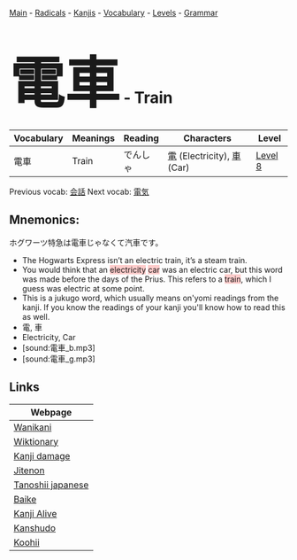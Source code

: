 <style> bigfont {font-size: 100px}</style>
[Main](../README.md) -
[Radicals](../radicals.md) -
[Kanjis](../kanjis.md) -
[Vocabulary](../vocabulary.md) -
[Levels](../levels.md) -
[Grammar](../grammar.md)
# <bigfont> 電車</bigfont> - Train 

| Vocabulary | Meanings | Reading | Characters | Level |
| --- | --- | --- | --- | --- |
| 電車 | Train | でんしゃ |  [電](../kanjis/電.md) (Electricity), [車](../kanjis/車.md) (Car) | [Level 8](../levels/wk_level8.md) |

Previous vocab: [会話](会話.md) Next vocab: [電気](電気.md) 

## Mnemonics:
ホグワーツ特急は電車じゃなくて汽車です。
* The Hogwarts Express isn’t an electric train, it’s a steam train.
* You would think that an <span style="background-color:#ffcccb"> electricity</span> <span style="background-color:#ffcccb"> car</span> was an electric car, but this word was made before the days of the Prius. This refers to a <span style="background-color:#ffcccb"> train</span>, which I guess was electric at some point.
* This is a jukugo word, which usually means on'yomi readings from the kanji. If you know the readings of your kanji you'll know how to read this as well.
* 電, 車
* Electricity, Car
* [sound:電車_b.mp3]
* [sound:電車_g.mp3]


## Links 

| Webpage |
| --- |
| [Wanikani          ](https://www.wanikani.com/kanji/電車) |
| [Wiktionary        ](https://en.wiktionary.org/wiki/電車) |
| [Kanji damage      ](http://www.kanjidamage.com/kanji/search?utf8=✓&q=電車) |
| [Jitenon           ](https://jitenon.com/kanji/電車) |
| [Tanoshii japanese ](https://www.tanoshiijapanese.com/dictionary/kanji.cfm?k=電車) |
| [Baike             ](https://baike.baidu.com/item/電車) |
| [Kanji Alive       ](https://app.kanjialive.com/電車) |
| [Kanshudo          ](https://www.kanshudo.com/searchmn?q=電車) |
| [Koohii            ](https://kanji.koohii.com/study/kanji/電車) |
